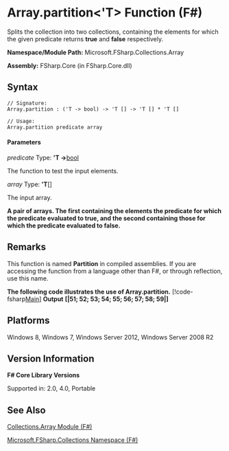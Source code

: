# Array.partition<'T> Function (F#)

Splits the collection into two collections, containing the elements for which the given predicate returns **true** and **false** respectively.

**Namespace/Module Path:** Microsoft.FSharp.Collections.Array

**Assembly:** FSharp.Core (in FSharp.Core.dll)


## Syntax

```
// Signature:
Array.partition : ('T -> bool) -> 'T [] -> 'T [] * 'T []

// Usage:
Array.partition predicate array
```

#### Parameters
*predicate*
Type: **'T -&gt;**[bool](http://msdn.microsoft.com/en-us/library/89c0cf9c-49ce-4207-a3be-555851a67dd5)


The function to test the input elements.


*array*
Type: **'T**[[]](http://msdn.microsoft.com/en-us/library/def20292-9aae-4596-9275-b94e594f8493)


The input array.



**A pair of arrays. The first containing the elements the predicate for which the predicate evaluated to true, and the second containing those for which the predicate evaluated to false.**
## Remarks
This function is named **Partition** in compiled assemblies. If you are accessing the function from a language other than F#, or through reflection, use this name.

**The following code illustrates the use of Array.partition.**
[!code-fsharp[Main](snippets/fsarrays/snippet33.fs)]
**Output**
**[|51; 52; 53; 54; 55; 56; 57; 58; 59|]**
## Platforms
Windows 8, Windows 7, Windows Server 2012, Windows Server 2008 R2


## Version Information
**F# Core Library Versions**

Supported in: 2.0, 4.0, Portable




## See Also
[Collections.Array Module &#40;F&#35;&#41;](Collections.Array+Module+%28FSharp%29.md)

[Microsoft.FSharp.Collections Namespace &#40;F&#35;&#41;](Microsoft.FSharp.Collections+Namespace+%28FSharp%29.md)

